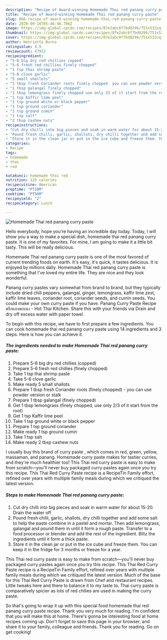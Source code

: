 ```yaml
---
description: "Recipe of Award-winning Homemade Thai red panang curry paste"
title: "Recipe of Award-winning Homemade Thai red panang curry paste"
slug: 866-recipe-of-award-winning-homemade-thai-red-panang-curry-paste
date: 2020-09-16T05:46:46.706Z
image: https://img-global.cpcdn.com/recipes/07e2abc8f7bd0296/751x532cq70/homemade-thai-red-panang-curry-paste-recipe-main-photo.jpg
thumbnail: https://img-global.cpcdn.com/recipes/07e2abc8f7bd0296/751x532cq70/homemade-thai-red-panang-curry-paste-recipe-main-photo.jpg
cover: https://img-global.cpcdn.com/recipes/07e2abc8f7bd0296/751x532cq70/homemade-thai-red-panang-curry-paste-recipe-main-photo.jpg
author: Henrietta Burns
ratingvalue: 4.9
reviewcount: 47932
recipeingredient:
- "5-6 big dry red chillies copped"
- "5-6 fresh red chillies finely chopped"
- "1 tsp thai shrimp paste"
- "5-6 clove garlic"
- "5 small shallots"
- "1 tbsp fresh Coriander roots finely chopped  you can use powder version or stalk"
- "1 tbsp galangal finely chopped"
- "1 tbsp lemongrass finely chopped use only 23 of it start from the root"
- "1 tsp Kaffir lime peel"
- "1 tsp ground white or black pepper"
- "1 tsp ground coriander"
- "1 tsp ground cumin"
- "1 tsp salt"
- "2 tbsp cashew nuts"
recipeinstructions:
- "Cut dry chilli into big pieces and soak in warm water for about 15-20. Drain the water off"
- "Pound fresh chilli, garlic, shallots, dry chilli together and add some salt to help the paste combine in a pastel and mortar. Then add lemongrass, galangal and pound them in until it form a rough paste. Transfer to a food processor or blender and add the rest of the ingredient. Blitz the ingredients until it form a thick paste."
- "Store it in the clean jar or put in the ice cube and freeze them. You can keep it in the fridge for 3 months or freeze for a year."
categories:
- Recipe
tags:
- homemade
- thai
- red

katakunci: homemade thai red 
nutrition: 125 calories
recipecuisine: American
preptime: "PT10M"
cooktime: "PT56M"
recipeyield: "2"
recipecategory: Lunch

---
```



![Homemade Thai red panang curry paste](https://img-global.cpcdn.com/recipes/07e2abc8f7bd0296/751x532cq70/homemade-thai-red-panang-curry-paste-recipe-main-photo.jpg)

Hello everybody, hope you're having an incredible day today. Today, I will show you a way to make a special dish, homemade thai red panang curry paste. It is one of my favorites. For mine, I am going to make it a little bit tasty. This will be really delicious.

Homemade Thai red panang curry paste is one of the most favored of current trending foods on earth. It's easy, it's quick, it tastes delicious. It is enjoyed by millions daily. Homemade Thai red panang curry paste is something that I've loved my entire life. They are nice and they look wonderful.

Panang curry pastes vary somewhat from brand to brand, but they typically include dried chili peppers, galangal, ginger, lemongrass, kaffir lime zest, kaffir lime leaves, coriander root, coriander seeds, and cumin seeds. You could make your own curry paste if you have. Panang Curry Paste Recipe พริกแกงพะแนง - Hot Thai Kitchen. Share this with your friends via Drain and dry off excess water with paper towel.


To begin with this recipe, we have to first prepare a few ingredients. You can cook homemade thai red panang curry paste using 14 ingredients and 3 steps. Here is how you can achieve it.

<!--inarticleads1-->

##### The ingredients needed to make Homemade Thai red panang curry paste:

1. Prepare 5-6 big dry red chillies (copped)
1. Prepare 5-6 fresh red chillies (finely chopped)
1. Take 1 tsp thai shrimp paste
1. Take 5-6 clove garlic
1. Make ready 5 small shallots
1. Prepare 1 tbsp fresh Coriander roots (finely chopped) - you can use powder version or stalk
1. Prepare 1 tbsp galangal (finely chopped)
1. Get 1 tbsp lemongrass (finely chopped, use only 2/3 of it start from the root)
1. Get 1 tsp Kaffir lime peel
1. Take 1 tsp ground white or black pepper
1. Prepare 1 tsp ground coriander
1. Make ready 1 tsp ground cumin
1. Take 1 tsp salt
1. Make ready 2 tbsp cashew nuts


I usually buy this brand of curry paste , which comes in red, green, yellow, massaman, and panang. Homemade curry paste makes for tastier curries, and they&#39;re much healthier too! This Thai red curry paste is easy to make from scratch—you&#39;ll never buy packaged curry pastes again once you try this recipe. This Thai Red Curry Paste recipe is a RecipeTin Family effort, refined over years with multiple family meals during which we critiqued the latest version. 

<!--inarticleads2-->

##### Steps to make Homemade Thai red panang curry paste:

1. Cut dry chilli into big pieces and soak in warm water for about 15-20. Drain the water off
1. Pound fresh chilli, garlic, shallots, dry chilli together and add some salt to help the paste combine in a pastel and mortar. Then add lemongrass, galangal and pound them in until it form a rough paste. Transfer to a food processor or blender and add the rest of the ingredient. Blitz the ingredients until it form a thick paste.
1. Store it in the clean jar or put in the ice cube and freeze them. You can keep it in the fridge for 3 months or freeze for a year.


This Thai red curry paste is easy to make from scratch—you&#39;ll never buy packaged curry pastes again once you try this recipe. This Thai Red Curry Paste recipe is a RecipeTin Family effort, refined over years with multiple family meals during which we critiqued the latest version. Much of the base for this Thai Red Curry Paste is drawn from Chef and restaurant recipes. Little tweaks here and there to balance it to my taste to. Thai curry paste is comparatively spicier as lots of red chilies are used in making the curry paste. 

So that's going to wrap it up with this special food homemade thai red panang curry paste recipe. Thank you very much for reading. I'm confident that you will make this at home. There's gonna be interesting food at home recipes coming up. Don't forget to save this page in your browser, and share it to your family, colleague and friends. Thank you for reading. Go on get cooking!
